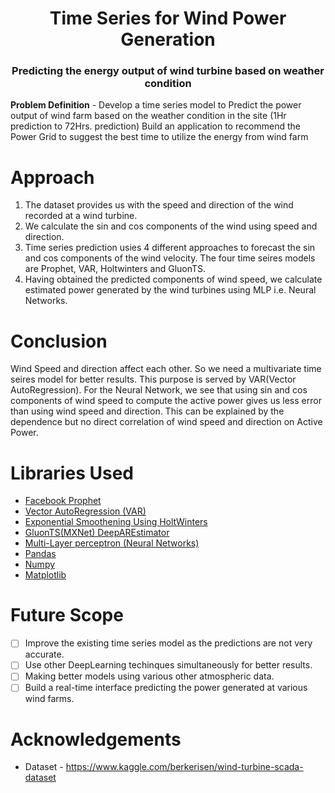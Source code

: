 <h1 align = 'center'>Time Series for Wind Power Generation</h1>  
<h3 align = 'center'>Predicting the energy output of wind turbine based on weather condition</h3>

**Problem Definition** - Develop a time series model to Predict the power output of wind farm based on the weather condition in the site (1Hr prediction to 72Hrs. prediction) Build an application to recommend the Power Grid to suggest the best time to utilize the energy from wind farm

# Approach 
1. The dataset provides us with the speed and direction of the wind recorded at a wind turbine. 
2. We calculate the sin and cos components of the wind using speed and direction. 
3. Time series prediction usies 4 different approaches to forecast the sin and cos components of the wind velocity. The four time seires models are Prophet, VAR, Holtwinters and GluonTS. 
4. Having obtained the predicted components of wind speed, we calculate estimated power generated by the wind turbines using MLP i.e. Neural Networks. 

# Conclusion
Wind Speed and direction affect each other. So we need a multivariate time seires model for better results. This purpose is served by VAR(Vector AutoRegression). For the Neural Network, we see that using sin and cos components of wind speed to compute the active power gives us less error than using wind speed and direction. This can be explained by the dependence but no direct correlation of wind speed and direction on Active Power. 

# Libraries Used 
* <a href="https://facebook.github.io/prophet/" >Facebook Prophet</a>
* <a href="https://www.statsmodels.org/dev/generated/statsmodels.tsa.vector_ar.var_model.VAR.html?highlight=var#statsmodels.tsa.vector_ar.var_model.VAR" >Vector AutoRegression (VAR)</a>
* <a href="https://www.statsmodels.org/dev/generated/statsmodels.tsa.holtwinters.ExponentialSmoothing.html" >Exponential Smoothening Using HoltWinters</a>
* <a href="https://gluon-ts.mxnet.io/" >GluonTS(MXNet) DeepAREstimator</a>
* <a href="https://scikit-learn.org/stable/modules/neural_networks_supervised.html" >Multi-Layer perceptron (Neural Networks)</a>
* <a href="https://pandas.pydata.org/" >Pandas</a>
* <a href="https://numpy.org/" >Numpy</a>
* <a href="https://matplotlib.org/" >Matplotlib</a>

# Future Scope
- [ ] Improve the existing time series model as the predictions are not very accurate. 
- [ ] Use other DeepLearning techinques simultaneously for better results.
- [ ] Making better models using various other atmospheric data. 
- [ ] Build a real-time interface predicting the power generated at various wind farms.

# Acknowledgements 
* Dataset - https://www.kaggle.com/berkerisen/wind-turbine-scada-dataset

